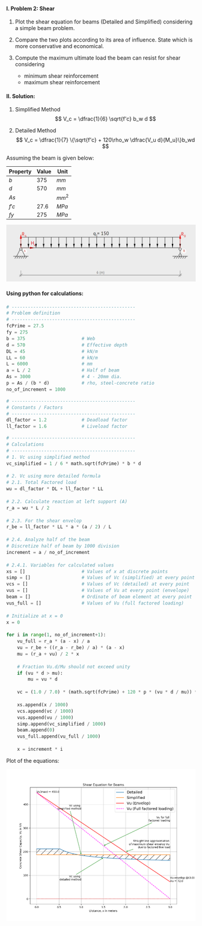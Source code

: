 #### I. Problem 2: Shear

1. Plot the shear equation for beams (Detailed and Simplified) considering a simple beam problem.

2. Compare the two plots according to its area of influence. State which is more conservative and economical.

3. Compute the maximum  ultimate load the beam can resist for shear considering 
   - minimum shear reinforcement
   - maximum shear reinforcement



#### II. Solution:

1. Simplified Method
   $$
   V_c = \dfrac{1}{6} \sqrt{f'c} b_w d
   $$

2. Detailed Method
   $$
   V_c = \dfrac{1}{7} \{\sqrt{f'c} + 120\rho_w \dfrac{V_u d}{M_u}\}b_wd
   $$



Assuming the beam is given below:

| Property | Value | Unit   |
| -------- | ----- | ------ |
| $b$      | 375   | $mm$   |
| $d$      | 570   | $mm$   |
| $As$     |       | $mm^2$ |
| $f'c$    | 27.6  | $MPa$  |
| $fy$     | 275   | $MPa$  |

![](figures/beam-loading.JPG)



#### Using python for calculations:

```python
# ----------------------------------------------
# Problem definition
# ----------------------------------------------
fcPrime = 27.5
fy = 275
b = 375                     # Web
d = 570                     # Effective depth
DL = 45                     # kN/m
LL = 60                     # kN/m
L = 6000                    # mm
a = L / 2                   # Half of beam
As = 3000                   # 4 - 20mm dia.
p = As / (b * d)            # rho, steel-concrete ratio
no_of_increment = 1000
```

```python
# ----------------------------------------------
# Constants / Factors
# ----------------------------------------------
dl_factor = 1.2             # Deadload factor
ll_factor = 1.6             # Liveload factor
```

```python
# ----------------------------------------------
# Calculations
# ----------------------------------------------
# 1. Vc using simplified method
vc_simplified = 1 / 6 * math.sqrt(fcPrime) * b * d

# 2. Vc using more detailed formula
# 2.1. Total Factored load
wu = dl_factor * DL + ll_factor * LL

# 2.2. Calculate reaction at left support (A)
r_a = wu * L / 2

# 2.3. For the shear envelop
r_be = ll_factor * LL * a * (a / 2) / L

# 2.4. Analyze half of the beam
# Discretize half of beam by 1000 division
increment = a / no_of_increment

# 2.4.1. Variables for calculated values
xs = []                     # Values of x at discrete points
simp = []                   # Values of Vc (simplified) at every point
vcs = []                    # Values of Vc (detailed) at every point
vus = []                    # Values of Vu at every point (envelope)
beam = []                   # Ordinate of beam element at every point
vus_full = []               # Values of Vu (full factored loading)

# Initialize at x = 0
x = 0

for i in range(1, no_of_increment+1):
    vu_full = r_a * (a - x) / a
    vu = r_be + ((r_a - r_be) / a) * (a - x)
    mu = (r_a + vu) / 2 * x

    # Fraction Vu.d/Mu should not exceed unity
    if (vu * d > mu):
        mu = vu * d

    vc = (1.0 / 7.0) * (math.sqrt(fcPrime) + 120 * p * (vu * d / mu)) * b * d

    xs.append(x / 1000)
    vcs.append(vc / 1000)
    vus.append(vu / 1000)
    simp.append(vc_simplified / 1000)
    beam.append(0)
    vus_full.append(vu_full / 1000)

    x = increment * i
```

Plot of the equations:

![](figures/Figure_2.png)